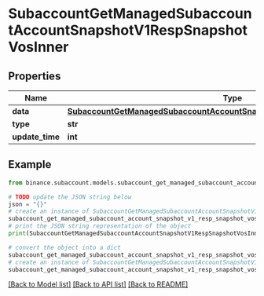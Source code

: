 # SubaccountGetManagedSubaccountAccountSnapshotV1RespSnapshotVosInner


## Properties

Name | Type | Description | Notes
------------ | ------------- | ------------- | -------------
**data** | [**SubaccountGetManagedSubaccountAccountSnapshotV1RespSnapshotVosInnerData**](SubaccountGetManagedSubaccountAccountSnapshotV1RespSnapshotVosInnerData.md) |  | [optional] 
**type** | **str** |  | [optional] 
**update_time** | **int** |  | [optional] 

## Example

```python
from binance.subaccount.models.subaccount_get_managed_subaccount_account_snapshot_v1_resp_snapshot_vos_inner import SubaccountGetManagedSubaccountAccountSnapshotV1RespSnapshotVosInner

# TODO update the JSON string below
json = "{}"
# create an instance of SubaccountGetManagedSubaccountAccountSnapshotV1RespSnapshotVosInner from a JSON string
subaccount_get_managed_subaccount_account_snapshot_v1_resp_snapshot_vos_inner_instance = SubaccountGetManagedSubaccountAccountSnapshotV1RespSnapshotVosInner.from_json(json)
# print the JSON string representation of the object
print(SubaccountGetManagedSubaccountAccountSnapshotV1RespSnapshotVosInner.to_json())

# convert the object into a dict
subaccount_get_managed_subaccount_account_snapshot_v1_resp_snapshot_vos_inner_dict = subaccount_get_managed_subaccount_account_snapshot_v1_resp_snapshot_vos_inner_instance.to_dict()
# create an instance of SubaccountGetManagedSubaccountAccountSnapshotV1RespSnapshotVosInner from a dict
subaccount_get_managed_subaccount_account_snapshot_v1_resp_snapshot_vos_inner_from_dict = SubaccountGetManagedSubaccountAccountSnapshotV1RespSnapshotVosInner.from_dict(subaccount_get_managed_subaccount_account_snapshot_v1_resp_snapshot_vos_inner_dict)
```
[[Back to Model list]](../README.md#documentation-for-models) [[Back to API list]](../README.md#documentation-for-api-endpoints) [[Back to README]](../README.md)


